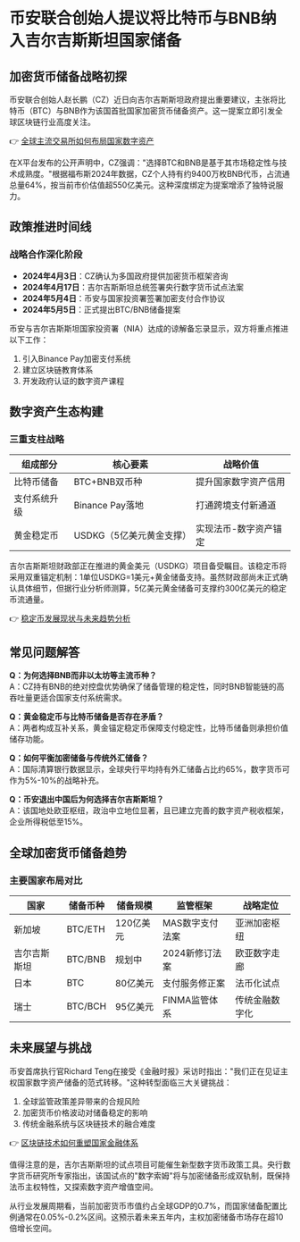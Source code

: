 # 币安联合创始人提议将比特币与BNB纳入吉尔吉斯斯坦国家储备

## 加密货币储备战略初探
币安联合创始人赵长鹏（CZ）近日向吉尔吉斯斯坦政府提出重要建议，主张将比特币（BTC）与BNB作为该国首批国家加密货币储备资产。这一提案立即引发全球区块链行业高度关注。

👉 [全球主流交易所如何布局国家数字资产](https://bit.ly/okx_welcome)

在X平台发布的公开声明中，CZ强调："选择BTC和BNB是基于其市场稳定性与技术成熟度。"根据福布斯2024年数据，CZ个人持有约9400万枚BNB代币，占流通总量64%，按当前市价估值超550亿美元。这种深度绑定为提案增添了独特说服力。

## 政策推进时间线
### 战略合作深化阶段
- **2024年4月3日**：CZ确认为多国政府提供加密货币框架咨询
- **2024年4月17日**：吉尔吉斯斯坦总统签署央行数字货币试点法案
- **2024年5月4日**：币安与国家投资署签署加密支付合作协议
- **2024年5月5日**：正式提出BTC/BNB储备提案

币安与吉尔吉斯斯坦国家投资署（NIA）达成的谅解备忘录显示，双方将重点推进以下工作：
1. 引入Binance Pay加密支付系统
2. 建立区块链教育体系
3. 开发政府认证的数字资产课程

## 数字资产生态构建
### 三重支柱战略
| 组成部分       | 核心要素                | 战略价值                |
|----------------|-------------------------|-------------------------|
| 比特币储备     | BTC+BNB双币种           | 提升国家数字资产信用    |
| 支付系统升级   | Binance Pay落地          | 打通跨境支付新通道      |
| 黄金稳定币     | USDKG（5亿美元黄金支撑） | 实现法币-数字资产锚定  |

吉尔吉斯斯坦财政部正在推进的黄金美元（USDKG）项目备受瞩目。该稳定币将采用双重锚定机制：1单位USDKG=1美元+黄金储备支持。虽然财政部尚未正式确认具体细节，但据行业分析师测算，5亿美元黄金储备可支撑约300亿美元的稳定币流通量。

👉 [稳定币发展现状与未来趋势分析](https://bit.ly/okx_welcome)

## 常见问题解答
**Q：为何选择BNB而非以太坊等主流币种？**  
A：CZ持有BNB的绝对控盘优势确保了储备管理的稳定性，同时BNB智能链的高吞吐量更适合国家支付系统需求。

**Q：黄金稳定币与比特币储备是否存在矛盾？**  
A：两者构成互补关系，黄金锚定稳定币保障支付稳定性，比特币储备则承担价值储存功能。

**Q：如何平衡加密储备与传统外汇储备？**  
A：国际清算银行数据显示，全球央行平均持有外汇储备占比约65%，数字货币可作为5%-10%的战略补充。

**Q：币安退出中国后为何选择吉尔吉斯斯坦？**  
A：该国地处欧亚枢纽，政治中立地位显著，且已建立完善的数字资产税收框架，企业所得税低至15%。

## 全球加密货币储备趋势
### 主要国家布局对比
| 国家       | 储备币种       | 储备规模       | 监管框架         | 战略定位           |
|------------|----------------|----------------|------------------|--------------------|
| 新加坡     | BTC/ETH        | 120亿美元      | MAS数字支付法案  | 亚洲加密枢纽       |
| 吉尔吉斯斯坦 | BTC/BNB       | 规划中         | 2024新修订法案   | 欧亚数字走廊       |
| 日本       | BTC            | 80亿美元       | 支付服务修正案   | 法币化试点         |
| 瑞士       | BTC/BCH        | 95亿美元       | FINMA监管体系    | 传统金融数字化     |

## 未来展望与挑战
币安首席执行官Richard Teng在接受《金融时报》采访时指出："我们正在见证主权国家数字资产储备的范式转移。"这种转型面临三大关键挑战：
1. 全球监管政策差异带来的合规风险
2. 加密货币价格波动对储备稳定的影响
3. 传统金融系统与区块链技术的融合难度

👉 [区块链技术如何重塑国家金融体系](https://bit.ly/okx_welcome)

值得注意的是，吉尔吉斯斯坦的试点项目可能催生新型数字货币政策工具。央行数字货币研究所专家指出，该国试点的"数字索姆"将与加密储备形成双轨制，既保持法币主权特性，又探索数字资产增值空间。

从行业发展周期看，当前加密货币市值约占全球GDP的0.7%，而国家储备配置比例通常在0.05%-0.2%区间。这预示着未来五年内，主权加密储备市场存在超10倍增长空间。